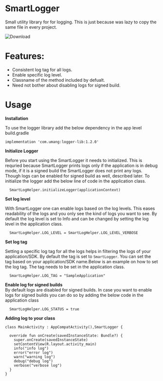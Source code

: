 # SmartLogger
Small utility library for for logging. This is just because was lazy to copy the same file in every project.

![Download](https://api.bintray.com/packages/umangchamaria/umang/loggerLib/images/download.svg)


# Features:

* Consistent log tag for all logs.
* Enable specific log level.
* Classname of the method included by defualt.
* Need not bother about disabling logs for signed build.

# Usage

**Installation**<br/>

To use the logger library add the below dependency in the app level build.gradle 

```
implementation 'com.umang:logger-lib:1.2.0'
```

**Initialize Logger**<br/>
 
Before you start using the SmartLogger it needs to initialized. This is requried because SmartLogger prints logs only if the application is in debug mode, if it is a signed build the SmartLogger does not print any logs. Though logs can be enabled for signed build as well, described later. To initialize the logger add the below line of code in the application class.

```
  SmartLogHelper.initializeLogger(applicationContext)
```

**Set log level**<br/>

   With SmartLogger one can enable logs based on the log levels.
This eases readability of the logs and you only see the kind of logs you want to see.
By default the log level is set to Info and can be changed by setting the log level in the application class.

```
  SmartLogHelper.LOG_LEVEL = SmartLogHelper.LOG_LEVEL_VERBOSE
```

**Set log tag**<br/>

Setting a specific log tag for all the logs helps in filtering the logs of your application/SDK. By default the tag is set to 
`SmartLogger`. You can set the tag based on your application/SDK name.Below is an example on how to set the log tag. The tag needs to be set in the application class.

```
  SmartLogHelper.LOG_TAG = "SampleApplication"
```

**Enable log for signed builds**<br/>
By default logs are disabled for signed builds. In case you want to enable logs for signed builds you can do so by adding the below code in the application class

```
  SmartLogHelper.LOG_STATUS = true
```

**Adding log to your class**

```
class MainActivity : AppCompatActivity(),SmartLogger {

  override fun onCreate(savedInstanceState: Bundle?) {
    super.onCreate(savedInstanceState)
    setContentView(R.layout.activity_main)
    info("info log")
    error("error log")
    warn("warning log")
    debug("debug log")
    verbose("verbose log")
  }
}
```
